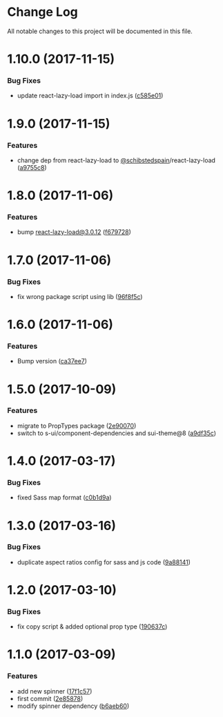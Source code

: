 # Change Log

All notable changes to this project will be documented in this file.

<a name="1.10.0"></a>
# 1.10.0 (2017-11-15)


### Bug Fixes

* update react-lazy-load import in index.js ([c585e01](https://github.com/SUI-Components/sui-components/commit/c585e01))



<a name="1.9.0"></a>
# 1.9.0 (2017-11-15)


### Features

* change dep from react-lazy-load to [@schibstedspain](https://github.com/schibstedspain)/react-lazy-load ([a9755c8](https://github.com/SUI-Components/sui-components/commit/a9755c8))



<a name="1.8.0"></a>
# 1.8.0 (2017-11-06)


### Features

* bump react-lazy-load@3.0.12 ([f679728](https://github.com/SUI-Components/sui-components/commit/f679728))



<a name="1.7.0"></a>
# 1.7.0 (2017-11-06)


### Bug Fixes

* fix wrong package script using lib ([96f8f5c](https://github.com/SUI-Components/sui-components/commit/96f8f5c))



<a name="1.6.0"></a>
# 1.6.0 (2017-11-06)


### Features

* Bump version ([ca37ee7](https://github.com/SUI-Components/sui-components/commit/ca37ee7))



<a name="1.5.0"></a>
# 1.5.0 (2017-10-09)


### Features

* migrate to PropTypes package ([2e90070](https://github.com/SUI-Components/sui-components/commit/2e90070))
* switch to s-ui/component-dependencies and sui-theme@8 ([a9df35c](https://github.com/SUI-Components/sui-components/commit/a9df35c))



<a name="1.4.0"></a>
# 1.4.0 (2017-03-17)


### Bug Fixes

* fixed Sass map format ([c0b1d9a](https://github.com/SUI-Components/sui-components/commit/c0b1d9a))



<a name="1.3.0"></a>
# 1.3.0 (2017-03-16)


### Bug Fixes

* duplicate aspect ratios config for sass and js code ([9a88141](https://github.com/SUI-Components/sui-components/commit/9a88141))



<a name="1.2.0"></a>
# 1.2.0 (2017-03-10)


### Bug Fixes

* fix copy script & added optional prop type ([190637c](https://github.com/SUI-Components/sui-components/commit/190637c))



<a name="1.1.0"></a>
# 1.1.0 (2017-03-09)


### Features

* add new spinner ([17f1c57](https://github.com/SUI-Components/sui-components/commit/17f1c57))
* first commit ([2e85878](https://github.com/SUI-Components/sui-components/commit/2e85878))
* modify spinner dependency ([b6aeb60](https://github.com/SUI-Components/sui-components/commit/b6aeb60))




